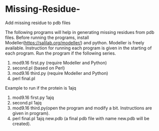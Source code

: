 # Missing-Residue-
Add missing residue to pdb files

The following programs will help in generating missing residues from pdb files. 
Before running the programs, install Modeller(https://salilab.org/modeller/) and python. Modeller is freely available.
Instruction for running each program is given in the starting of each program.
Run the program if the following series.
1. mod9.16 first.py (require Modeller and Python)
2. second.pl (based on Perl)
3. mod9.16 third.py (require Modeller and Python) 
4. perl final.pl 

Example to run if the protein is 1ajq

1. mod9.16 first.py 1ajq
2. second.pl 1ajq
3. mod9.16 third.py(open the program and modify a bit. Instructions are given in program).
4. perl final.pl 1ajq new.pdb (a final pdb file with name new.pdb will be created).
